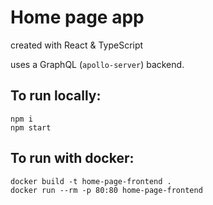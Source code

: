# Home page app

created with React & TypeScript

uses a GraphQL (`apollo-server`) backend.

## To run locally:

```
npm i
npm start
```

## To run with docker:

```
docker build -t home-page-frontend .
docker run --rm -p 80:80 home-page-frontend
```
